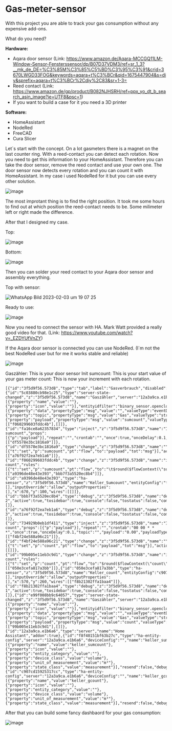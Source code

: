 # Gas-meter-sensor

With this project you are able to track your gas consumption without any expensive add-ons. 

What do you need?

**Hardware:**
* Aqara door sensor (Link: https://www.amazon.de/Aqara-MCCGQ11LM-Window-Sensor-Fensterssensor/dp/B07D37VDM3/ref=sr_1_3?__mk_de_DE=%C3%85M%C3%85%C5%BD%C3%95%C3%91&crid=3670LWGD33FOG&keywords=aqara+t%C3%BCr&qid=1675447904&s=diy&sprefix=aqara+t%C3%BCr%2Cdiy%2C83&sr=1-3=
* Reed contact (Link: https://www.amazon.de/gp/product/B082NJHSRH/ref=ppx_yo_dt_b_search_asin_image?ie=UTF8&psc=1) 
* If you want to build a case for it you need a 3D printer

**Software:**
* HomeAssistant
* NodeRed 
* FreeCAD
* Cura Slicer 

Let`s start with the concept. 
On a lot gasmeters there is a magnet on the last counter ring. With a reed-contact you can detect each rotation. 
Now you need to get this information to your HomeAssistant. Therefore you can take the door sensor, remove the reed contact and
use your own one. 
The door sensor now detects every rotation and you can count it with HomeAssistant. In my case i used NodeRed for it but you can use 
every other solution. 

![image](https://user-images.githubusercontent.com/55063915/216677814-df09f0c1-a04f-48c3-b0c7-12cc1d2febcb.png)

The most improtant thing is to find the right position. It took me some hours to find out at which position the reed-contact needs to be. 
Some milimeter left or right made the difference. 

After that I designed my case. 

Top: 

![image](https://user-images.githubusercontent.com/55063915/216678154-0c8ad5f0-156e-42da-8588-63fb4634d34a.png)

Bottom:

![image](https://user-images.githubusercontent.com/55063915/216678231-9295af57-cbd1-44b4-9bd0-8ded2dc72624.png)

Then you can solder your reed contact to your Aqara door sensor and assembly everything. 

Top with sensor:

![WhatsApp Bild 2023-02-03 um 19 07 25](https://user-images.githubusercontent.com/55063915/216678410-4f72a1f0-9b56-4d2c-b542-1e476af2b189.jpg)

Ready to use: 

![image](https://user-images.githubusercontent.com/55063915/216678477-2b979eb5-7de9-492b-8c5e-2343bc7146cb.png)

Now you need to connect the sensor with HA. 
Mark Watt provided a really good video for that. (Link: https://www.youtube.com/watch?v=_EZDYUfVnZY) 

If the Aqara door sensor is connected you can use NodeRed. (I`m not the best NodeRed user but for me it works stable and reliable)

![image](https://user-images.githubusercontent.com/55063915/216679284-1a3c48f9-f46a-4726-96bc-b2fd7079d217.png)

Gaszähler: This is your door sensor
Init sumcount: This is your start value of your gas meter
count: This is now your increment with each rotation. 

```
[{"id":"3f5d9f56.573d8","type":"tab","label":"Gasverbrauch","disabled":false,"info":""},{"id":"5c03880cb98e1c25","type":"server-state-changed","z":"3f5d9f56.573d8","name":"Gaszähler","server":"12a3a9ca.e1b6a6","version":4,"exposeToHomeAssistant":false,"haConfig":[{"property":"name","value":""},{"property":"icon","value":""}],"entityidfilter":"binary_sensor.openclose_26","entityidfiltertype":"exact","outputinitially":false,"state_type":"str","haltifstate":"off","halt_if_type":"str","halt_if_compare":"is","outputs":2,"output_only_on_state_change":true,"for":"0","forType":"num","forUnits":"minutes","ignorePrevStateNull":false,"ignorePrevStateUnknown":false,"ignorePrevStateUnavailable":false,"ignoreCurrentStateUnknown":false,"ignoreCurrentStateUnavailable":false,"outputProperties":[{"property":"data","propertyType":"msg","value":"","valueType":"eventData"},{"property":"topic","propertyType":"msg","value":"Gas","valueType":"str"},{"property":"payload","propertyType":"msg","value":"sumcount","valueType":"flow"}],"x":80,"y":120,"wires":[["f060299603fddc4b"],[]]},{"id":"fa16ce8a62357834","type":"inject","z":"3f5d9f56.573d8","name":"Init sumcount","props":[{"p":"payload"}],"repeat":"","crontab":"","once":true,"onceDelay":0.1,"topic":"","payload":"3154.25","payloadType":"num","x":200,"y":40,"wires":[["df5578e3bc1816a9"]]},{"id":"df5578e3bc1816a9","type":"change","z":"3f5d9f56.573d8","name":"","rules":[{"t":"set","p":"sumcount","pt":"flow","to":"payload","tot":"msg"}],"action":"","property":"","from":"","to":"","reg":false,"x":540,"y":40,"wires":[["a76f92f2ea7eb1a6"]]},{"id":"f060299603fddc4b","type":"change","z":"3f5d9f56.573d8","name":"increment count","rules":[{"t":"set","p":"sumcount","pt":"flow","to":"\t$round($flowContext(\"sumcount\")+0.01,2)","tot":"jsonata"}],"action":"","property":"","from":"","to":"","reg":false,"x":380,"y":100,"wires":[["a9396de48e43e393","bbb7f3a5520ec8b4"]]},{"id":"a9396de48e43e393","type":"ha-sensor","z":"3f5d9f56.573d8","name":"Keller_Sumcount","entityConfig":"f8f40151bf63b27c","version":0,"state":"payload","stateType":"msg","attributes":[],"inputOverride":"allow","outputProperties":[],"x":670,"y":100,"wires":[[]]},{"id":"bbb7f3a5520ec8b4","type":"debug","z":"3f5d9f56.573d8","name":"debug 2","active":true,"tosidebar":true,"console":false,"tostatus":false,"complete":"false","statusVal":"","statusType":"auto","x":700,"y":160,"wires":[]},{"id":"a76f92f2ea7eb1a6","type":"debug","z":"3f5d9f56.573d8","name":"debug 3","active":true,"tosidebar":true,"console":false,"tostatus":false,"complete":"false","statusVal":"","statusType":"auto","x":760,"y":40,"wires":[]},{"id":"734929b0eb1df411","type":"inject","z":"3f5d9f56.573d8","name":"Init count","props":[{"p":"payload"}],"repeat":"","crontab":"00 00 * * *","once":true,"onceDelay":0.1,"topic":"","payload":"0.00","payloadType":"num","x":350,"y":200,"wires":[["f4bf24e588a96c21"]]},{"id":"f4bf24e588a96c21","type":"change","z":"3f5d9f56.573d8","name":"","rules":[{"t":"set","p":"count","pt":"flow","to":"payload","tot":"msg"}],"action":"","property":"","from":"","to":"","reg":false,"x":520,"y":200,"wires":[[]]},{"id":"99b005e11eb3c9d1","type":"change","z":"3f5d9f56.573d8","name":"increment count","rules":[{"t":"set","p":"count","pt":"flow","to":"$round($flowContext(\"count\")+0.01,2)","tot":"jsonata"}],"action":"","property":"","from":"","to":"","reg":false,"x":360,"y":260,"wires":[["050e3cefa817a3bb"]]},{"id":"050e3cefa817a3bb","type":"ha-sensor","z":"3f5d9f56.573d8","name":"Keller_count","entityConfig":"c907cd15925317cc","version":0,"state":"payload","stateType":"msg","attributes":[],"inputOverride":"allow","outputProperties":[],"x":570,"y":260,"wires":[["f8b21302ffa1baa4"]]},{"id":"f8b21302ffa1baa4","type":"debug","z":"3f5d9f56.573d8","name":"debug 1","active":true,"tosidebar":true,"console":false,"tostatus":false,"complete":"payload","targetType":"msg","statusVal":"","statusType":"auto","x":800,"y":260,"wires":[]},{"id":"e99f008bb9c64057","type":"server-state-changed","z":"3f5d9f56.573d8","name":"Gaszähler","server":"12a3a9ca.e1b6a6","version":4,"exposeToHomeAssistant":false,"haConfig":[{"property":"name","value":""},{"property":"icon","value":""}],"entityidfilter":"binary_sensor.openclose_26","entityidfiltertype":"exact","outputinitially":false,"state_type":"str","haltifstate":"off","halt_if_type":"str","halt_if_compare":"is","outputs":2,"output_only_on_state_change":true,"for":"0","forType":"num","forUnits":"minutes","ignorePrevStateNull":false,"ignorePrevStateUnknown":false,"ignorePrevStateUnavailable":false,"ignoreCurrentStateUnknown":false,"ignoreCurrentStateUnavailable":false,"outputProperties":[{"property":"data","propertyType":"msg","value":"","valueType":"eventData"},{"property":"topic","propertyType":"msg","value":"Gas","valueType":"str"},{"property":"payload","propertyType":"msg","value":"count","valueType":"flow"}],"x":80,"y":260,"wires":[["99b005e11eb3c9d1"],[]]},{"id":"12a3a9ca.e1b6a6","type":"server","name":"Home Assistant","addon":true},{"id":"f8f40151bf63b27c","type":"ha-entity-config","server":"12a3a9ca.e1b6a6","deviceConfig":"","name":"keller_sumcount","version":"6","entityType":"sensor","haConfig":[{"property":"name","value":"keller_sumcount"},{"property":"icon","value":""},{"property":"entity_category","value":""},{"property":"device_class","value":"volume"},{"property":"unit_of_measurement","value":"m³"},{"property":"state_class","value":"measurement"}],"resend":false,"debugEnabled":false},{"id":"c907cd15925317cc","type":"ha-entity-config","server":"12a3a9ca.e1b6a6","deviceConfig":"","name":"keller_gcount","version":"6","entityType":"sensor","haConfig":[{"property":"name","value":"keller_gcount"},{"property":"icon","value":""},{"property":"entity_category","value":""},{"property":"device_class","value":"volume"},{"property":"unit_of_measurement","value":"m³"},{"property":"state_class","value":"measurement"}],"resend":false,"debugEnabled":false}]
``` 
After that you can build some fancy dashbaord for your gas consumption: 

![image](https://user-images.githubusercontent.com/55063915/216679988-7500ac08-dccf-4f1f-83f6-fcd36f6d206d.png)

